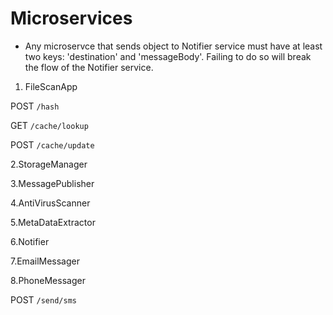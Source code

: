 # Microservices

* Any microservce that sends object to Notifier service must have at least two keys: 'destination' and 'messageBody'. Failing to do so will break the flow of the Notifier service.

1. FileScanApp

  POST ```/hash```

  GET ```/cache/lookup```

  POST ```/cache/update```

2.StorageManager

3.MessagePublisher

4.AntiVirusScanner

5.MetaDataExtractor

6.Notifier

7.EmailMessager

8.PhoneMessager

  POST ```/send/sms```

